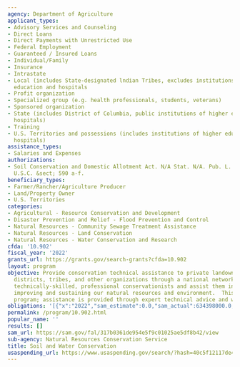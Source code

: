 ```yaml
---
agency: Department of Agriculture
applicant_types:
- Advisory Services and Counseling
- Direct Loans
- Direct Payments with Unrestricted Use
- Federal Employment
- Guaranteed / Insured Loans
- Individual/Family
- Insurance
- Intrastate
- Local (includes State-designated lndian Tribes, excludes institutions of higher
  education and hospitals
- Profit organization
- Specialized group (e.g. health professionals, students, veterans)
- Sponsored organization
- State (includes District of Columbia, public institutions of higher education and
  hospitals)
- Training
- U.S. Territories and possessions (includes institutions of higher education and
  hospitals)
assistance_types:
- Salaries and Expenses
authorizations:
- Soil Conservation and Domestic Allotment Act. N/A Stat. N/A. Pub. L. 74, 76. 16
  U.S.C. &sect; 590 a-f.
beneficiary_types:
- Farmer/Rancher/Agriculture Producer
- Land/Property Owner
- U.S. Territories
categories:
- Agricultural - Resource Conservation and Development
- Disaster Prevention and Relief - Flood Prevention and Control
- Natural Resources - Community Sewage Treatment Assistance
- Natural Resources - Land Conservation
- Natural Resources - Water Conservation and Research
cfda: '10.902'
fiscal_year: '2022'
grants_url: https://grants.gov/search-grants?cfda=10.902
layout: program
objective: Provide conservation technical assistance to private landowners, conservation
  districts, tribes, and other organizations through a national network of locally-respected,
  technically-skilled, professional conservationists and assist them in conserving,
  improving and sustaining our natural resources and environment.  This is not a grant
  program; assistance is provided through expert technical advice and work products.
obligations: '[{"x":"2022","sam_estimate":0.0,"sam_actual":634398000.0,"usa_spending_actual":30000.0},{"x":"2023","sam_estimate":959296000.0,"sam_actual":0.0,"usa_spending_actual":150000.0},{"x":"2024","sam_estimate":984229000.0,"sam_actual":0.0,"usa_spending_actual":150000.0}]'
permalink: /program/10.902.html
popular_name: ''
results: []
sam_url: https://sam.gov/fal/317b0361de954e5f9c01025ae5df8b42/view
sub-agency: Natural Resources Conservation Service
title: Soil and Water Conservation
usaspending_url: https://www.usaspending.gov/search/?hash=40c5f12117de4fcee5b0e8b8450a311f
---
```

